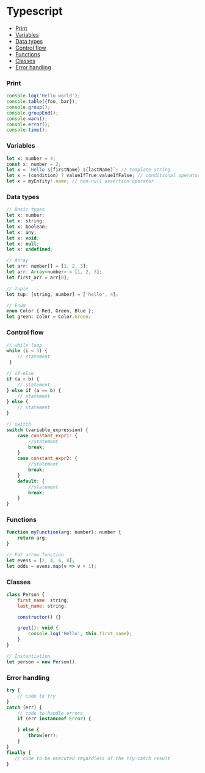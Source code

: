 <!-- markdownlint-disable MD001 -->

# Typescript

- [Print](#print)
- [Variables](#variables)
- [Data types](#data-types)
- [Control flow](#control-flow)
- [Functions](#functions)
- [Classes](#classes)
- [Error handling](#error-handling)

### Print

```javascript
console.log('Hello world');
console.table({foo, bar});
console.group();
console.groupEnd();
console.warn();
console.error();
console.time();
```

### Variables

```javascript
let x: number = 4;
const x: number = 2;
let x = `Hello ${firstName} ${lastName}`; // template string
let x = (condition) ? valueIfTrue:valueIfFalse; // conditional operator
let x = myEntity!.name; // non-null assertion operator
```

### Data types

```javascript
// Basic types
let x: number;
let x: string;
let x: boolean;
let x: any;
let x: void;
let x: null;
let x: undefined;

// Array
let arr: number[] = [1, 2, 3];
let arr: Array<number> = [1, 2, 3];
let first_arr = arr[0];

// Tuple
let tup: [string, number] = ['hello', 4];

// Enum
enum Color { Red, Green, Blue };
let green: Color = Color.Green;
```

### Control flow

```javascript
// while loop
while (i < 3) {
    // statement
 }

// if-else
if (a < b) {
    // statement
} else if (a == b) {
    // statement
} else {
    // statement
}

// switch
switch (variable_expression) {
    case constant_expr1: {
        //statement
        break;
    }
    case constant_expr2: {
        //statement
        break;
    }
    default: {
        //statement
        break;
    }
}
```

### Functions

```javascript
function myFunction(arg: number): number {
    return arg;
}

// Fat arrow function
let evens = [2, 4, 6, 8];
let odds = evens.map(v => v + 1);
```

### Classes

```javascript
class Person {
    first_name: string;
    last_name: string;

    constructor() {}

    greet(): void {
        console.log('Hello', this.first_name);
    }
}

// Instantiation
let person = new Person();
```

### Error handling

```javascript
try {
    // code to try
}
catch (err) {
    // code to handle errors
    if (err instanceof Error) {

    } else {
        throw(err);
    }
}
finally {
   // code to be executed regardless of the try-catch result
}
```
